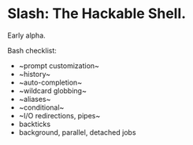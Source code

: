 

# Slash: The Hackable Shell.

Early alpha.

Bash checklist:

* ~prompt customization~
* ~history~
* ~auto-completion~
* ~wildcard globbing~
* ~aliases~
* ~conditional~
* ~I/O redirections, pipes~
* backticks
* background, parallel, detached jobs

